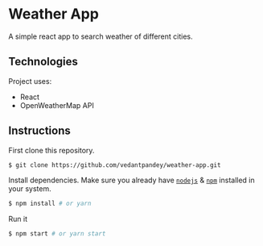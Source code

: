# Weather App

A simple react app to search weather of different cities.

## Technologies
Project uses:
* React
* OpenWeatherMap API

## Instructions

First clone this repository.
```bash
$ git clone https://github.com/vedantpandey/weather-app.git
```

Install dependencies. Make sure you already have [`nodejs`](https://nodejs.org/en/) & [`npm`](https://www.npmjs.com/) installed in your system.
```bash
$ npm install # or yarn
```

Run it
```bash
$ npm start # or yarn start
```

